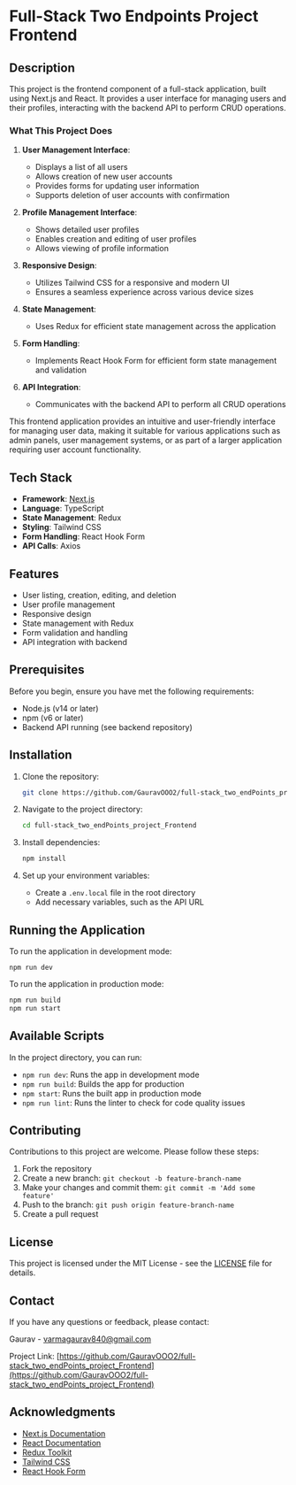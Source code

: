 # Full-Stack Two Endpoints Project Frontend

## Description

This project is the frontend component of a full-stack application, built using Next.js and React. It provides a user interface for managing users and their profiles, interacting with the backend API to perform CRUD operations.

### What This Project Does

1. **User Management Interface**:
   - Displays a list of all users
   - Allows creation of new user accounts
   - Provides forms for updating user information
   - Supports deletion of user accounts with confirmation

2. **Profile Management Interface**:
   - Shows detailed user profiles
   - Enables creation and editing of user profiles
   - Allows viewing of profile information

3. **Responsive Design**:
   - Utilizes Tailwind CSS for a responsive and modern UI
   - Ensures a seamless experience across various device sizes

4. **State Management**:
   - Uses Redux for efficient state management across the application

5. **Form Handling**:
   - Implements React Hook Form for efficient form state management and validation

6. **API Integration**:
   - Communicates with the backend API to perform all CRUD operations

This frontend application provides an intuitive and user-friendly interface for managing user data, making it suitable for various applications such as admin panels, user management systems, or as part of a larger application requiring user account functionality.

## Tech Stack

- **Framework**: [Next.js](https://nextjs.org/)
- **Language**: TypeScript
- **State Management**: Redux
- **Styling**: Tailwind CSS
- **Form Handling**: React Hook Form
- **API Calls**: Axios

## Features

- User listing, creation, editing, and deletion
- User profile management
- Responsive design
- State management with Redux
- Form validation and handling
- API integration with backend

## Prerequisites

Before you begin, ensure you have met the following requirements:

- Node.js (v14 or later)
- npm (v6 or later)
- Backend API running (see backend repository)

## Installation

1. Clone the repository:
   ```bash
   git clone https://github.com/GauravOOO2/full-stack_two_endPoints_project_Frontend.git
   ```

2. Navigate to the project directory:
   ```bash
   cd full-stack_two_endPoints_project_Frontend
   ```

3. Install dependencies:
   ```bash
   npm install
   ```

4. Set up your environment variables:
   - Create a `.env.local` file in the root directory
   - Add necessary variables, such as the API URL

## Running the Application

To run the application in development mode:
```
npm run dev
```

To run the application in production mode:
```bash
npm run build
npm run start
```



    
## Available Scripts

In the project directory, you can run:

- `npm run dev`: Runs the app in development mode
- `npm run build`: Builds the app for production
- `npm start`: Runs the built app in production mode
- `npm run lint`: Runs the linter to check for code quality issues

## Contributing

Contributions to this project are welcome. Please follow these steps:

1. Fork the repository
2. Create a new branch: `git checkout -b feature-branch-name`
3. Make your changes and commit them: `git commit -m 'Add some feature'`
4. Push to the branch: `git push origin feature-branch-name`
5. Create a pull request

## License

This project is licensed under the MIT License - see the [LICENSE](LICENSE) file for details.

## Contact

If you have any questions or feedback, please contact:

Gaurav - varmagaurav840@gmail.com


Project Link: [https://github.com/GauravOOO2/full-stack_two_endPoints_project_Frontend](https://github.com/GauravOOO2/full-stack_two_endPoints_project_Frontend)

## Acknowledgments

- [Next.js Documentation](https://nextjs.org/docs)
- [React Documentation](https://reactjs.org/docs/getting-started.html)
- [Redux Toolkit](https://redux-toolkit.js.org/)
- [Tailwind CSS](https://tailwindcss.com/docs)
- [React Hook Form](https://react-hook-form.com/)